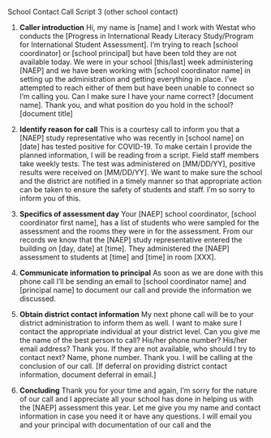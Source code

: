 
School Contact Call Script 3 (other school contact)

1.	**Caller introduction**
Hi, my name is [name] and I work with Westat who conducts the [Progress in International Ready Literacy Study/Program for International Student Assessment]. I’m trying to reach [school coordinator] or [school principal] but have been told they are not available today.  We were in your school [this/last] week administering [NAEP] and we have been working with [school coordinator name] in setting up the administration and getting everything in place. I’ve attempted to reach either of them but have been unable to connect so I’m calling you.  Can I make sure I have your name correct? [document name].  Thank you, and what position do you hold in the school? [document title]   

2.	**Identify reason for call** 
This is a courtesy call to inform you that a [NAEP] study representative who was recently in [school name] on [date] has tested positive for COVID-19. To make certain I provide the planned information, I will be reading from a script. 
Field staff members take weekly tests. The test was administered on [MM/DD/YY], positive results were received on [MM/DD/YY].  We want to make sure the school and the district are notified in a timely manner so that appropriate action can be taken to ensure the safety of students and staff. I’m so sorry to inform you of this.  

3.	**Specifics of assessment day**
Your [NAEP] school coordinator, [school coordinator first name], has a list of students who were sampled for the assessment and the rooms they were in for the assessment.  From our records we know that the [NAEP] study representative entered the building on [day, date] at [time]. They administered the [NAEP] assessment to students at [time] and [time] in room [XXX].

4.	**Communicate information to principal**
As soon as we are done with this phone call I’ll be sending an email to [school coordinator name] and [principal name] to document our call and provide the information we discussed.

5.	**Obtain district contact information**
My next phone call will be to your district administration to inform them as well.  I want to make sure I contact the appropriate individual at your district level.  Can you give me the name of the best person to call?  His/her phone number?  His/her email address?  Thank you.  If they are not available, who should I try to contact next?  Name, phone number.  Thank you.  I will be calling at the conclusion of our call.  [If deferral on providing district contact information, document deferral in email.]

6.	**Concluding**
Thank you for your time and again, I’m sorry for the nature of our call and I appreciate all your school has done in helping us with the [NAEP] assessment this year.  Let me give you my name and contact information in case you need it or have any questions.  I will email you and your principal with documentation of our call and the 
